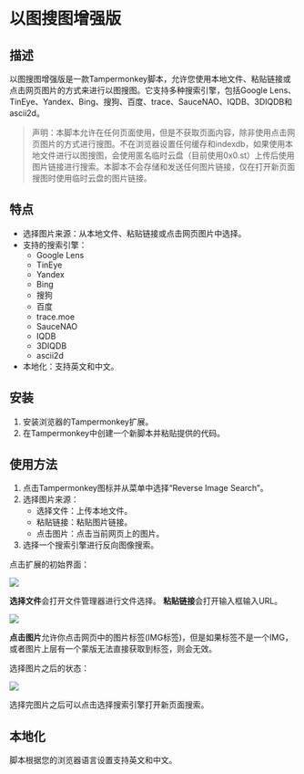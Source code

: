 # 以图搜图增强版

## 描述

以图搜图增强版是一款Tampermonkey脚本，允许您使用本地文件、粘贴链接或点击网页图片的方式来进行以图搜图。它支持多种搜索引擎，包括Google Lens、TinEye、Yandex、Bing、搜狗、百度、trace、SauceNAO、IQDB、3DIQDB和ascii2d。

> 声明：本脚本允许在任何页面使用，但是不获取页面内容，除非使用点击网页图片的方式进行搜图。不在浏览器设置任何缓存和indexdb，如果使用本地文件进行以图搜图，会使用匿名临时云盘（目前使用0x0.st）上传后使用图片链接进行搜索。本脚本不会存储和发送任何图片链接，仅在打开新页面搜图时使用临时云盘的图片链接。

## 特点

- 选择图片来源：从本地文件、粘贴链接或点击网页图片中选择。
- 支持的搜索引擎：
  - Google Lens
  - TinEye
  - Yandex
  - Bing
  - 搜狗
  - 百度
  - trace.moe
  - SauceNAO
  - IQDB
  - 3DIQDB
  - ascii2d
- 本地化：支持英文和中文。

## 安装

1. 安装浏览器的Tampermonkey扩展。
2. 在Tampermonkey中创建一个新脚本并粘贴提供的代码。

## 使用方法

1. 点击Tampermonkey图标并从菜单中选择“Reverse Image Search”。
2. 选择图片来源：
    - 选择文件：上传本地文件。
    - 粘贴链接：粘贴图片链接。
    - 点击图片：点击当前网页上的图片。
3. 选择一个搜索引擎进行反向图像搜索。

点击扩展的初始界面：

![](https://gmuserscript.lte.ink/popup.png)

**选择文件**会打开文件管理器进行文件选择。
**粘贴链接**会打开输入框输入URL。

![](https://gmuserscript.lte.ink/pasteimg.png)

**点击图片**允许你点击网页中的图片标签(IMG标签)，但是如果标签不是一个IMG，或者图片上层有一个蒙版无法直接获取到标签，则会无效。

选择图片之后的状态：

![](https://gmuserscript.lte.ink/selected.png)

选择完图片之后可以点击选择搜索引擎打开新页面搜索。

## 本地化

脚本根据您的浏览器语言设置支持英文和中文。